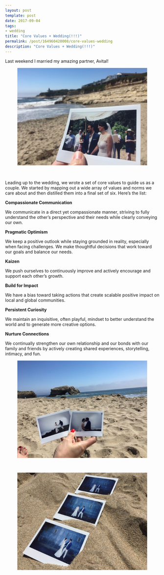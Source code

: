 ```yaml
---
layout: post
template: post
date: 2017-09-04
tags:
- wedding
title: "Core Values + Wedding(!!!)"
permalink: /post/164960420008/core-values-wedding
description: "Core Values + Wedding(!!!)"
---
```

<p>Last weekend I married my amazing partner, Avital!</p><figure data-orig-width="1024" data-orig-height="768" class="tmblr-full"><img src="/images/bac5d1ee12c05609f891aadfdcb1f95a13922345b0dbb3c0feb2b15219ee76f3.png" alt="image" data-orig-width="1024" data-orig-height="768"></figure><p><br></p><p>Leading up to the wedding, we wrote a set of core values to guide us as a couple. We started by mapping out a wide array of values and norms we care about and then distilled them into a final set of six. Here’s the list:</p><p><b>Compassionate Communication</b></p><p>We communicate in a direct yet compassionate manner, striving to fully understand the other’s perspective and their needs while clearly conveying our own.</p><p><b>Pragmatic Optimism</b><br></p><p>We keep a positive outlook while staying grounded in reality, especially when facing challenges. We make thoughtful decisions that work toward our goals and balance our needs.</p><p><b>Kaizen</b><br></p><p>We push ourselves to continuously improve and actively encourage and support each other’s growth.</p><p><b>Build for Impact</b><br></p><p>We have a bias toward taking actions that create scalable positive impact on local and global communities.</p><p><b>Persistent Curiosity</b><br></p><p>We maintain an inquisitive, often playful, mindset to better understand the world and to generate more creative options.</p><p><b>Nurture Connections</b><br></p><p>We continually strengthen our own relationship and our bonds with our family and friends by actively creating shared experiences, storytelling, intimacy, and fun.</p><figure data-orig-width="1024" data-orig-height="768" class="tmblr-full"><img src="/images/8bd920e446dea5c7f53f929b12c2c4556aa76632b6cca550a3c6a1b205c5851a.png" alt="image" data-orig-width="1024" data-orig-height="768"></figure><p><br></p><figure data-orig-width="1024" data-orig-height="768" class="tmblr-full"><img src="/images/7eb165200520d3a3bc2f85fb72bf95d3c0361b44267f397184a9e0fb910fc2ef.png" alt="image" data-orig-width="1024" data-orig-height="768"></figure>